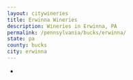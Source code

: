 ```yaml
---
layout: citywineries
title: Erwinna Wineries
description: Wineries in Erwinna, PA
permalink: /pennsylvania/bucks/erwinna/
state: pa
county: bucks
city: erwinna
---
```

-
